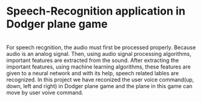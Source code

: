 # Speech-Recognition application in Dodger plane game
<br>For speech recgnition, the audio must first be processed properly. Because audio is an analog signal.
Then, using audio signal processing algorithms, important features are extracted from the sound.
After extracting the important features, using machine learning algorithms, these features are given to a neural network and with its help, speech related lables are recognized.
In this project we have reconized the user voice command(up, down, left and right) in Dodger plane game and the plane in this game can move by user voive command.
